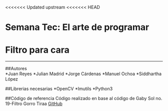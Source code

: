 <<<<<<< Updated upstream
<<<<<<< HEAD
# Semana Tec: El arte de programar
 Filtro para cara
=======


***
##Autores    
	*Juan Reyes
	*Julian Madrid
	*Jorge Cárdenas
	*Manuel Ochoa
	*Siddhartha López




##Librerias necesarias
    *OpenCV
    *Imutils
    *Python3

##Código de referencia
Código realizado en base al código de Gaby Sol no. 19-Filtro Gorro Tiraa
[GitHub](https://github.com/GabySol/OmesTutorials2020)
